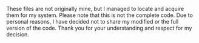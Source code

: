  These files are not originally mine, but I managed to locate and acquire them for my system.
 Please note that this is not the complete code. Due to personal reasons,
 I have decided not to share my modified or the full version of the code.
 Thank you for your understanding and respect for my decision.
